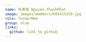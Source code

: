 ```yaml
---
name: 阮青發 Nguyen-ThanhPhat 
image: images/members/605415159.jpg 
role: formerMem
group: alum
links:
  github: link_to_github 
---
```

